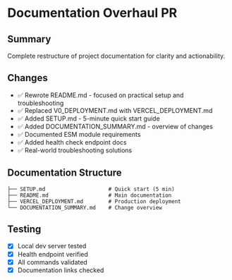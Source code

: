 # Documentation Overhaul PR

## Summary
Complete restructure of project documentation for clarity and actionability.

## Changes
- ✅ Rewrote README.md - focused on practical setup and troubleshooting
- ✅ Replaced V0_DEPLOYMENT.md with VERCEL_DEPLOYMENT.md
- ✅ Added SETUP.md - 5-minute quick start guide
- ✅ Added DOCUMENTATION_SUMMARY.md - overview of changes
- ✅ Documented ESM module requirements
- ✅ Added health check endpoint docs
- ✅ Real-world troubleshooting solutions

## Documentation Structure
```
├── SETUP.md                    # Quick start (5 min)
├── README.md                   # Main documentation
├── VERCEL_DEPLOYMENT.md        # Production deployment
└── DOCUMENTATION_SUMMARY.md    # Change overview
```

## Testing
- [x] Local dev server tested
- [x] Health endpoint verified
- [x] All commands validated
- [x] Documentation links checked

